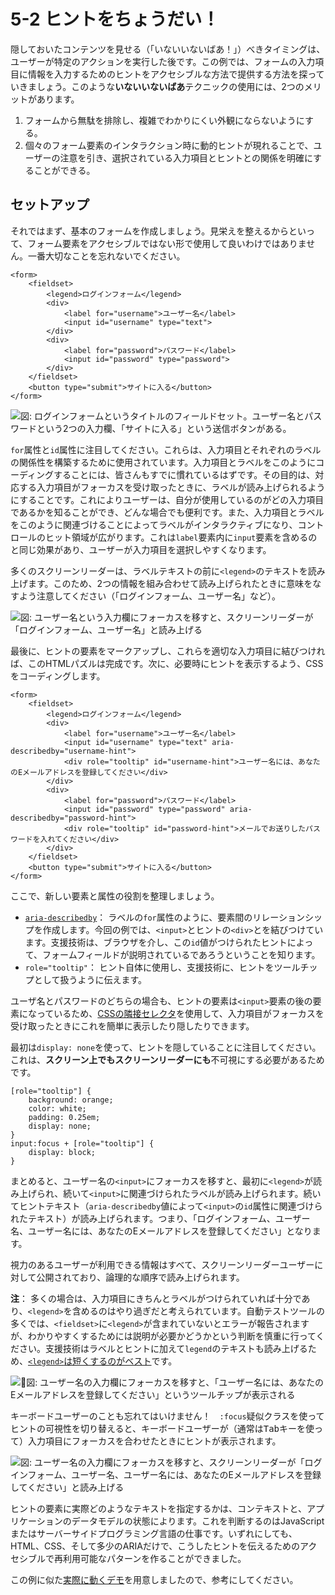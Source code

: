 # 5-2 ヒントをちょうだい！

隠しておいたコンテンツを見せる（「いないいないばあ！」）べきタイミングは、ユーザーが特定のアクションを実行した後です。この例では、フォームの入力項目に情報を入力するためのヒントをアクセシブルな方法で提供する方法を探っていきましょう。このような**いないいないばあ**テクニックの使用には、2つのメリットがあります。

1. フォームから無駄を排除し、複雑でわかりにくい外観にならないようにする。
2. 個々のフォーム要素のインタラクション時に動的ヒントが現れることで、ユーザーの注意を引き、選択されている入力項目とヒントとの関係を明確にすることができる。

## セットアップ

それではまず、基本のフォームを作成しましょう。見栄えを整えるからといって、フォーム要素をアクセシブルではない形で使用して良いわけではありません。一番大切なことを忘れないでください。

```
<form>
	<fieldset>
		<legend>ログインフォーム</legend>
		<div>
			<label for="username">ユーザー名</label>
			<input id="username" type="text">
		</div>
		<div>
			<label for="password">パスワード</label>
			<input id="password" type="password">
		</div>
	</fieldset>
	<button type="submit">サイトに入る</button>
</form>
```

![図: ログインフォームというタイトルのフィールドセット。ユーザー名とパスワードという2つの入力欄、「サイトに入る」という送信ボタンがある。](../img/5-2_01.png)

`for`属性と`id`属性に注目してください。これらは、入力項目とそれぞれのラベルの関係性を構築するために使用されています。入力項目とラベルをこのようにコーディングすることには、皆さんもすでに慣れているはずです。その目的は、対応する入力項目がフォーカスを受け取ったときに、ラベルが読み上げられるようにすることです。これによりユーザーは、自分が使用しているのがどの入力項目であるかを知ることができ、どんな場合でも便利です。また、入力項目とラベルをこのように関連づけることによってラベルがインタラクティブになり、コントロールのヒット領域が広がります。これは`label`要素内に`input`要素を含めるのと同じ効果があり、ユーザーが入力項目を選択しやすくなります。

多くのスクリーンリーダーは、ラベルテキストの前に`<legend>`のテキストを読み上げます。このため、2つの情報を組み合わせて読み上げられたときに意味をなすよう注意してください（「ログインフォーム、ユーザー名」など）。

![図: ユーザー名という入力欄にフォーカスを移すと、スクリーンリーダーが「ログインフォーム、ユーザー名」と読み上げる](../img/5-2_02.png)

最後に、ヒントの要素をマークアップし、これらを適切な入力項目に結びつければ、このHTMLパズルは完成です。次に、必要時にヒントを表示するよう、CSSをコーディングします。

```
<form>
	<fieldset>
		<legend>ログインフォーム</legend>
		<div>
			<label for="username">ユーザー名</label>
			<input id="username" type="text" aria-describedby="username-hint">
			<div role="tooltip" id="username-hint">ユーザー名には、あなたのEメールアドレスを登録してください</div>
		</div>
		<div>
			<label for="password">パスワード</label>
			<input id="password" type="password" aria-describedby="password-hint">
			<div role="tooltip" id="password-hint">メールでお送りしたパスワードを入れてください</div>
		</div>
	</fieldset>
	<button type="submit">サイトに入る</button>
</form>
```

ここで、新しい要素と属性の役割を整理しましょう。

- [`aria-describedby`](http://www.marcozehe.de/2008/03/23/easy-aria-tip-2-aria-labelledby-and-aria-describedby/)： ラベルの`for`属性のように、要素間のリレーションシップを作成します。今回の例では、`<input>`とヒントの`<div>`とを結びつけています。支援技術は、ブラウザを介し、この`id`値がつけられたヒントによって、フォームフィールドが説明されているであろうということを知ります。
- `role="tooltip"`： ヒント自体に使用し、支援技術に、ヒントをツールチップとして扱うように伝えます。

ユーザ名とパスワードのどちらの場合も、ヒントの要素は`<input>`要素の後の要素になっているため、[CSSの隣接セレクタ](http://reference.sitepoint.com/css/adjacentsiblingselector)を使用して、入力項目がフォーカスを受け取ったときにこれを簡単に表示したり隠したりできます。

最初は`display: none`を使って、ヒントを隠していることに注目してください。これは、**スクリーン上でもスクリーンリーダーにも**不可視にする必要があるためです。

```
[role="tooltip"] {
	background: orange;
	color: white;
	padding: 0.25em;
	display: none;
}
input:focus + [role="tooltip"] {
	display: block;
}
```

まとめると、ユーザー名の`<input>`にフォーカスを移すと、最初に`<legend>`が読み上げられ、続いて`<input>`に関連づけられたラベルが読み上げられます。続いてヒントテキスト（`aria-describedby`値によって`<input>`の`id`属性に関連づけられたテキスト）が読み上げられます。つまり、「ログインフォーム、ユーザー名、ユーザー名には、あなたのEメールアドレスを登録してください」となります。

視力のあるユーザーが利用できる情報はすべて、スクリーンリーダーユーザーに対して公開されており、論理的な順序で読み上げられます。

**注**： 多くの場合は、入力項目にきちんとラベルがつけられていれば十分であり、`<legend>`を含めるのはやり過ぎだと考えられています。自動テストツールの多くでは、`<fieldset>`に`<legend>`が含まれていないとエラーが報告されますが、わかりやすくするためには説明が必要かどうかという判断を慎重に行ってください。支援技術はラベルとヒントに加えて`legend`のテキストも読み上げるため、[`<legend>`は短くするのがベスト](http://www.456bereastreet.com/archive/200904/use_the_fieldset_and_legend_elements_to_group_html_form_controls/)です。

![図: ユーザー名の入力欄にフォーカスを移すと、「ユーザー名には、あなたのEメールアドレスを登録してください」というツールチップが表示される](../img/5-2_03.png)

キーボードユーザーのことも忘れてはいけません！　`:focus`疑似クラスを使ってヒントの可視性を切り替えると、キーボードユーザーが（通常は<kbd>Tab</kbd>キーを使って）入力項目にフォーカスを合わせたときにヒントが表示されます。

![図: ユーザー名の入力欄にフォーカスを移すと、スクリーンリーダーが「ログインフォーム、ユーザー名、ユーザー名には、あなたのEメールアドレスを登録してください」と読み上げる](../img/5-2_04.png)

ヒントの要素に実際どのようなテキストを指定するかは、コンテキストと、アプリケーションのデータモデルの状態によります。これを判断するのはJavaScriptまたはサーバーサイドプログラミング言語の仕事です。いずれにしても、HTML、CSS、そして多少のARIAだけで、こうしたヒントを伝えるためのアクセシブルで再利用可能なパターンを作ることができました。

この例に似た[実際に動くデモ](http://heydonworks.com/practical_aria_examples/#input-tooltip)を用意しましたので、参考にしてください。

